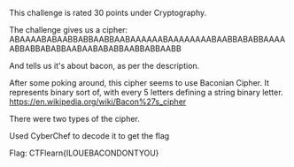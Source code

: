 This challenge is rated 30 points under Cryptography.

The challenge gives us a cipher:
ABAAAABABAABBABBAABBAABAAAAAABAAAAAAAABAABBABABBAAAAABBABBABABBAABAABABABBAABBABBAABB

And tells us it's about bacon, as per the description.

After some poking around, this cipher seems to use Baconian Cipher.
It represents binary sort of, with every 5 letters defining a string binary letter.
https://en.wikipedia.org/wiki/Bacon%27s_cipher

There were two types of the cipher.

Used CyberChef to decode it to get the flag

Flag: CTFlearn{ILOUEBACONDONTYOU}
